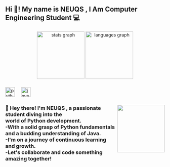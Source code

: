 <h2 align="left">Hi 👋! My name is NEUQS , I Am Computer Engineering Student 💻</h2>

###

<div align="center">
  <img src="https://github-readme-stats.vercel.app/api?username=neuqs90&hide_title=false&hide_rank=false&show_icons=true&include_all_commits=true&count_private=true&disable_animations=false&theme=dracula&locale=en&hide_border=false" height="150" alt="stats graph"  />
  <img src="https://github-readme-stats.vercel.app/api/top-langs?username=neuqs90&locale=en&hide_title=false&layout=compact&card_width=320&langs_count=5&theme=dracula&hide_border=false" height="150" alt="languages graph"  />
</div>

###

<div align="left">
  <img src="https://cdn.jsdelivr.net/gh/devicons/devicon/icons/python/python-original.svg" height="30" alt="python logo"  />
  <img width="12" />
  <img src="https://cdn.jsdelivr.net/gh/devicons/devicon/icons/java/java-original.svg" height="30" alt="java logo"  />
</div>

###

<img align="right" height="150" src="https://media.giphy.com/media/dISk854tQqGKHFm88e/giphy.gif?cid=790b7611ov5ulffzdy3u789ec3aqxf7fegn2mg74p4z30ri0&ep=v1_gifs_search&rid=giphy.gif&ct=g"  />

###

<h3 align="left">👋 Hey there! I'm NEUQS ,  a passionate student diving into the <br>world of Python development.<br>-With a solid grasp of Python fundamentals and a budding understanding of Java.<br>-I'm on a journey of continuous learning and growth.<br>-Let's collaborate and code something amazing together!</h3>
